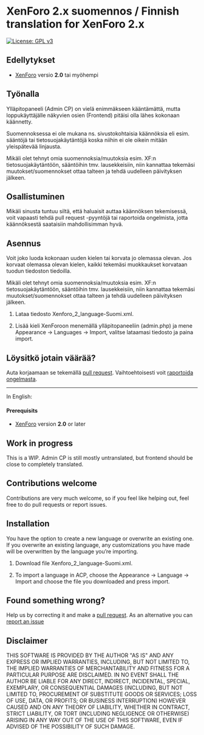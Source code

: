 # XenForo 2.x suomennos / Finnish translation for XenForo 2.x

[![License: GPL v3](https://img.shields.io/badge/License-GPL%20v3-blue.svg)](https://www.gnu.org/licenses/gpl-3.0)

## Edellytykset

* [XenForo](https://xenforo.com) versio **2.0** tai myöhempi

## Työnalla
Ylläpitopaneeli (Admin CP) on vielä enimmäkseen kääntämättä, mutta loppukäyttäjälle näkyvien osien (Frontend) pitäisi olla lähes kokonaan käännetty.

Suomennoksessa ei ole mukana ns. sivustokohtaisia käännöksia eli esim. sääntöjä tai tietosuojakäytäntöjä koska niihin ei ole oikein mitään yleispätevää linjausta.

Mikäli olet tehnyt omia suomennoksia/muutoksia esim. XF:n tietosuojakäytäntöön, sääntöihin tmv. lausekkeisiin, niin kannattaa tekemäsi muutokset/suomennokset ottaa talteen ja tehdä uudelleen päivityksen jälkeen.

## Osallistuminen 
Mikäli sinusta tuntuu siltä, että haluaisit auttaa käännöksen tekemisessä, voit vapaasti tehdä pull request -pyyntöjä tai raportoida ongelmista, jotta käännöksestä saataisiin mahdollisimman hyvä.

## Asennus
Voit joko luoda kokonaan uuden kielen tai korvata jo olemassa olevan. Jos korvaat olemassa olevan kielen, kaikki tekemäsi muokkaukset korvataan tuodun tiedoston tiedoilla.

Mikäli olet tehnyt omia suomennoksia/muutoksia esim. XF:n tietosuojakäytäntöön, sääntöihin tmv. lausekkeisiin, niin kannattaa tekemäsi muutokset/suomennokset ottaa talteen ja tehdä uudelleen päivityksen jälkeen.

1. Lataa tiedosto Xenforo_2_language-Suomi.xml.

2. Lisää kieli XenForoon menemällä ylläpitopaneeliin (admin.php) ja mene Appearance -> Languages -> Import, valitse lataamasi tiedosto ja paina import.

## Löysitkö jotain väärää?
Auta korjaamaan se tekemällä [pull request](https://github.com/maitikeisi/xf2suomennos/pulls). Vaihtoehtoisesti voit [raportoida ongelmasta](https://github.com/maitikeisi/xf2suomennos/issues).


------------

In English:

#### Prerequisits
* [XenForo](https://xenforo.com) version **2.0** or later

## Work in progress

This is a WIP. Admin CP is still mostly untranslated, but frontend should be close to completely translated.

## Contributions welcome
Contributions are very much welcome, so if you feel like helping out, feel free to do pull requests or report issues.

## Installation
You have the option to create a new language or overwrite an existing one. If you overwrite an existing language, any customizations you have made will be overwritten by the language you’re importing.

1. Download file Xenforo_2_language-Suomi.xml.

2. To import a language in ACP, choose the Appearance -> Language -> Import and choose the file you downloaded and press import. 

## Found something wrong?
Help us by correcting it and make a [pull request](https://github.com/maitikeisi/xf2suomennos/pulls). As an alternative you can  [report an issue](https://github.com/maitikeisi/xf2suomennos/issues)

## Disclaimer
THIS SOFTWARE IS PROVIDED BY THE AUTHOR "AS IS" AND ANY EXPRESS OR IMPLIED WARRANTIES, INCLUDING, BUT NOT LIMITED TO, THE IMPLIED WARRANTIES OF MERCHANTABILITY AND FITNESS FOR A PARTICULAR PURPOSE ARE DISCLAIMED. IN NO EVENT SHALL THE AUTHOR BE LIABLE FOR ANY DIRECT, INDIRECT, INCIDENTAL, SPECIAL, EXEMPLARY, OR CONSEQUENTIAL DAMAGES (INCLUDING, BUT NOT LIMITED TO, PROCUREMENT OF SUBSTITUTE GOODS OR SERVICES; LOSS OF USE, DATA, OR PROFITS; OR BUSINESS INTERRUPTION) HOWEVER CAUSED AND ON ANY THEORY OF LIABILITY, WHETHER IN CONTRACT, STRICT LIABILITY, OR TORT (INCLUDING NEGLIGENCE OR OTHERWISE) ARISING IN ANY WAY OUT OF THE USE OF THIS SOFTWARE, EVEN IF ADVISED OF THE POSSIBILITY OF SUCH DAMAGE.

